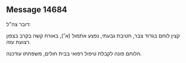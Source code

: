## Message 14684

דובר צה"ל:

קצין לוחם בגדוד צבר, חטיבת גבעתי, נפצע אתמול (א׳), באורח קשה בקרב בצפון רצועת עזה.

הלוחם פונה לקבלת טיפול רפואי בבית חולים, משפחתו עודכנה.

